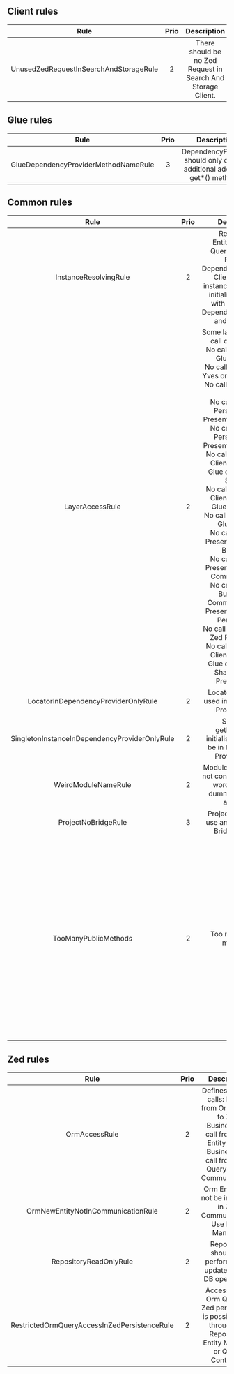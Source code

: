 ## Client rules
|                  Rule                  | Prio |                          Description                         | Info |
|:--------------------------------------:|:----:|:------------------------------------------------------------:|:----:|
| UnusedZedRequestInSearchAndStorageRule |   2  | There should be no Zed Request in Search And Storage Client. |      |

## Glue rules
|                  Rule                  | Prio |                          Description                         | Info |
|:--------------------------------------:|:----:|:------------------------------------------------------------:|:----:|
| GlueDependencyProviderMethodNameRule |  3   | DependencyProvider should only contain additional add*() or get*() methods. |      |

## Common rules
|                      Rule                    | Prio |                                                                                                                                                                                                                                                                                                                                                              Description                                                                                                                                                                                                                                                                                                                                                              |                                                                                                  Info                                                                                                  |
|:--------------------------------------------:|:----:|:-------------------------------------------------------------------------------------------------------------------------------------------------------------------------------------------------------------------------------------------------------------------------------------------------------------------------------------------------------------------------------------------------------------------------------------------------------------------------------------------------------------------------------------------------------------------------------------------------------------------------------------------------------------------------------------------------------------------------------------:|:------------------------------------------------------------------------------------------------------------------------------------------------------------------------------------------------------:|
| InstanceResolvingRule                        |  2   | Repository, EntityManager, QueryContainer, Facade, DependencyProvider, Client, Service instances can not be initialized directly with "new". Use Dependency Provider and Resolvers                                                                                                                                                                                                                                                                                                                                                                                                                                                                                                                                                    |                                                                                                                                                                                                        |
| LayerAccessRule                              |  2   | Some layers must not call other layers: <br/>No call from Zed or Glue to Yves, <br/>No call from Glue or Yves or Zed to Client, <br/>No call from Yves to Glue, <br/>No call from Zed Persistence or Presentation to Glue, <br/>No call from Zed Persistence or Presentation to Glue, <br/>No call from Zed or Client or Yves or Glue or Service to Shared, <br/>No call from Zed or Client or Yves or Glue to Service, <br/>No call from Yves or Glue to Zed, <br/>No call from Zed Presentation to Zed Business, <br/>No call from Zed Presentation to Zed Communication, <br/>No call from Zed Business or Communication or Presentation to Zed Persistence, <br/>No call from Client to Zed Persistence, <br/>No call from Zed or Client or Yves or Glue or Service or Shared to Zed Presentation. |                                                                                                                                                                                                        |
| LocatorInDependencyProviderOnlyRule          |  2   | Locator should be used in Dependency Provider only                                                                                                                                                                                                                                                                                                                                                                                                                                                                                                                                                                                                                                                                                    |                                                                                                                                                                                                        |
| SingletonInstanceInDependencyProviderOnlyRule |  2   | Singleton getInstance() initialisation should be in Dependency Provider only.                                                                                                                                                                                                                                                                                                                                                                                                                                                                                                                                                                                                                                                         |                                                                                                                                                                                                        |
| WeirdModuleNameRule                          |  2   | Module name should not contain any weird words like test, dummy, example, antelope                                                                                                                                                                                                                                                                                                                                                                                                                                                                                                                                                                                                                                                    |                                                                                                                                                                                                        |
| ProjectNoBridgeRule                          |  3   | Project should not use and depend on Bridge pattern                                                                                                                                                                                                                                                                                                                                                                                                                                                                                                                                                                                                                                                                                   |                                                                                                                                                                                                        |
| TooManyPublicMethods                          |  2   | Too many public methods.                                                                                                                                                                                                                                                                                                                                                                                                                                                                                                                                                                                                                                                                                   | The method count reporting threshold = 8. Ignore methods that start with set, get,add, create, provide, is, has and end with *Action. Ignore classes: Facade, Stub, Client, Service, all in Persistence |

## Zed rules
|                     Rule                     | Prio |                                                                      Description                                                                      | Info |
|:--------------------------------------------:|:----:|:-----------------------------------------------------------------------------------------------------------------------------------------------------:|:----:|
|                OrmAccessRule                 |  2   | Defines rules of calls: No call from Orm Query to Zed Business, No call from Orm Entity to Zed Business, No call from Orm Query to Zed Communication. |      |
|      OrmNewEntityNotInCommunicationRule      |  2   |                                      Orm Entity can not be initialized in Zed Communication. Use Entity Manager.                                      |      |
|            RepositoryReadOnlyRule            |  2   |                                           Repository should not perform save, update, delete DB operations.                                           |      |
| RestrictedOrmQueryAccessInZedPersistenceRule |  2   |               Access to the Orm Query in Zed persistence is possible only through the Repository, Entity Manager or Query Container.                  |      |
